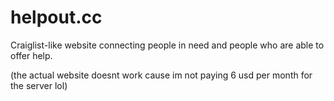 # helpout.cc

Craiglist-like website connecting people in need and people who are able to offer help. 

(the actual website doesnt work cause im not paying 6 usd per month for the server lol)

